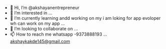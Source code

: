 - 👋 Hi, I’m @akshayanentrepreneur
- 👀 I’m interested in ... 
- 🌱 I’m currently learning andd working on my i am loking for app evoloper wh can work on my app  ...
- 💞️ I’m looking to collaborate on  ...
- 📫 How to reach me whatsapp -9373888193  ...
akshaykakde145@gmail.com 
<!---
akshayanentrepreneur/akshayanentrepreneur is a ✨ special ✨ repository because its `README.md` (this file) appears on your GitHub profile.
You can click the Preview link to take a look at your changes.
--->

